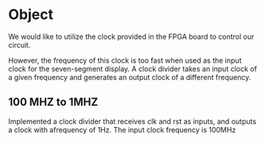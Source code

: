 # Object
We would like to utilize the clock provided in the FPGA board to control our circuit. 

However, the frequency of this clock is too fast when used as the input clock for the seven-segment display. 
A clock divider takes an input clock of a given frequency and generates an output clock of a different frequency. 

## 100 MHZ to 1MHZ
Implemented a clock divider that receives clk and rst as inputs, and outputs a clock with afrequency of 1Hz. The input clock frequency is 100MHz
